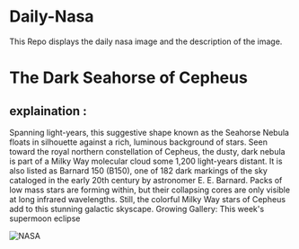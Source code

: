 # Daily-Nasa

This Repo displays the daily nasa image and the description of the image.

<!--NASA-->
# The Dark Seahorse of Cepheus
## explaination :

Spanning light-years, this suggestive shape known as the Seahorse Nebula floats in silhouette against a rich, luminous background of stars. Seen toward the royal northern constellation of Cepheus, the dusty, dark nebula is part of a Milky Way molecular cloud some 1,200 light-years distant. It is also listed as Barnard 150 (B150), one of 182 dark markings of the sky cataloged in the early 20th century by astronomer E. E. Barnard. Packs of low mass stars are forming within, but their collapsing cores are only visible at long infrared wavelengths. Still, the colorful Milky Way stars of Cepheus add to this stunning galactic skyscape.   Growing Gallery: This week's supermoon eclipse

![NASA](https://apod.nasa.gov/apod/image/2409/LDN1082_px1024.jpg)
<!--/NASA-->